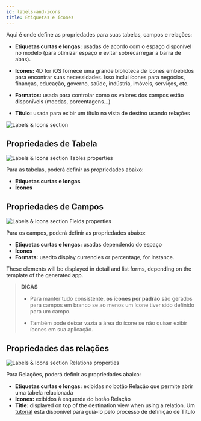 ```yaml
---
id: labels-and-icons
title: Etiquetas e ícones
---
```


Aqui é onde define as propriedades para suas tabelas, campos e relações:

* **Etiquetas curtas e longas:** usadas de acordo com o espaço disponível no modelo (para otimizar espaço e evitar sobrecarregar a barra de abas).
* **Icones:** 4D for iOS fornece uma grande biblioteca de ícones embebidos para encontrar suas necessidades. Isso inclui ícones para negócios, finanças, educação, governo, saúde, indústria, imóveis, serviços, etc.

* **Formatos:** usada para controlar como os valores dos campos estão disponíveis (moedas, porcentagens...)

* **Título:** usada para exibir um título na vista de destino usando relações

![Labels & Icons section](assets/en/project-editor/Labels-&-icons-section-4D-for-iOS.png)

## Propriedades de Tabela

![Labels & Icons section Tables properties](assets/en/project-editor/Tables-properties-Labels-icons-section-4D-for-iOS.png)

Para as tabelas, poderá definir as propriedades abaixo:

* **Etiquetas curtas e longas**
* **Ícones**

## Propriedades de Campos

![Labels & Icons section Fields properties](assets/en/project-editor/Fields-properties-Labels-icons-section-4D-for-iOS.png)

Para os campos, poderá definir as propriedades abaixo:

* **Etiquetas curtas e longas:** usadas dependendo do espaço
* **Ícones**
* **Formats:** usedto display currencies or percentage, for instance.

These elements will be displayed in detail and list forms, depending on the template of the generated app.

> **DICAS**
> 
> * Para manter tudo consistente, **os ícones por padrão** são gerados para campos em branco se ao menos um ícone tiver sido definido para um campo. 
> 
> * Também pode deixar vazia a área do ícone se não quiser exibir ícones em sua aplicação.

## Propriedades das relações

![Labels & Icons section Relations properties](assets/en/project-editor/Relations-properties-Labels-icons-section-4D-for-iOS.png)

Para Relações, poderá definir as propriedades abaixo:

* **Etiquetas curtas e longas:** exibidas no botão Relação que permite abrir uma tabela relacionada
* **Icones:** exibidos à esquerda do botão Relação
* **Title:** displayed on top of the destination view when using a relation. Um [tutorial](one-to-many-relations-title-definition.html) está disponível para guiá-lo pelo processo de definição de Título
